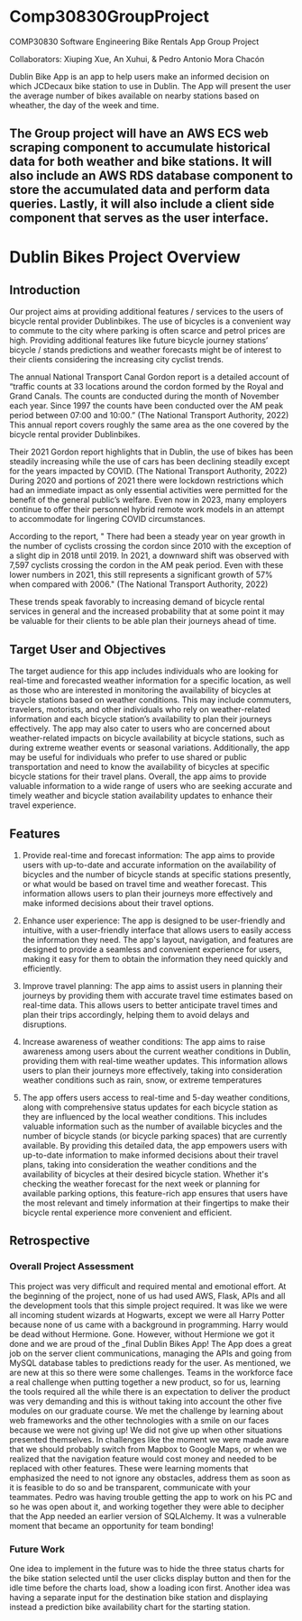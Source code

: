 # Comp30830GroupProject
COMP30830 Software Engineering Bike Rentals App Group Project

Collaborators:
   Xiuping Xue,
   An Xuhui, &
   Pedro Antonio Mora Chacón
   
   Dublin Bike App is an app to help users make an informed decision on which JCDecaux bike station to use in Dublin. The App will present the user the average number of bikes available on nearby stations based on wheather, the day of the week and time. 
   
   The Group project will have an AWS ECS web scraping component to accumulate historical data for both weather and bike stations. It will also include an AWS RDS database component to store the accumulated data and perform data queries. Lastly, it will also include a client side component that serves as the user interface.  
-----
# Dublin Bikes Project Overview 

## Introduction 

Our project aims at providing additional features / services to the users of bicycle rental provider Dublinbikes. The use of bicycles is a convenient way to commute to the city where parking is often scarce and petrol prices are high. Providing additional features like future bicycle journey stations’ bicycle / stands predictions and weather forecasts might be of interest to their clients considering the increasing city cyclist trends. 

The annual National Transport Canal Gordon report is a detailed account of “traffic counts at 33 locations around the cordon formed by the Royal and Grand Canals. The counts are conducted during the month of November each year. Since 1997 the counts have been conducted over the AM peak period between 07:00 and 10:00.” (The National Transport Authority, 2022) This annual report covers roughly the same area as the one covered by the bicycle rental provider Dublinbikes.  

Their 2021 Gordon report highlights that in Dublin, the use of bikes has been steadily increasing while the use of cars has been declining steadily except for the years impacted by COVID. (The National Transport Authority, 2022) During 2020 and portions of 2021 there were lockdown restrictions which had an immediate impact as only essential activities were permitted for the benefit of the general public’s welfare. Even now in 2023, many employers continue to offer their personnel hybrid remote work models in an attempt to accommodate for lingering COVID circumstances.

According to the report, " There had been a steady year on year growth in the number of cyclists crossing the cordon since 2010 with the exception of a slight dip in 2018 until 2019. In 2021, a downward shift was observed with 7,597 cyclists crossing the cordon in the AM peak period. Even with these lower numbers in 2021, this still represents a significant growth of 57% when compared with 2006." (The National Transport Authority, 2022)

These trends speak favorably to increasing demand of bicycle rental services in general and the increased probability that at some point it may be valuable for their clients to be able plan their journeys ahead of time. 

## Target User and Objectives

The target audience for this app includes individuals who are looking for real-time and forecasted weather information for a specific location, as well as those who are interested in monitoring the availability of bicycles at bicycle stations based on weather conditions. This may include commuters, travelers, motorists, and other individuals who rely on weather-related information and each bicycle station’s availability to plan their journeys effectively. The app may also cater to users who are concerned about weather-related impacts on bicycle availability at bicycle stations, such as during extreme weather events or seasonal variations. Additionally, the app may be useful for individuals who prefer to use shared or public transportation and need to know the availability of bicycles at specific bicycle stations for their travel plans. Overall, the app aims to provide valuable information to a wide range of users who are seeking accurate and timely weather and bicycle station availability updates to enhance their travel experience.

## Features

1. Provide real-time and forecast information: The app aims to provide users with up-to-date and accurate information on the availability of bicycles and the number of bicycle stands at specific stations presently, or what would be based on travel time and weather forecast. This information allows users to plan their journeys more effectively and make informed decisions about their travel options.

2. Enhance user experience: The app is designed to be user-friendly and intuitive, with a user-friendly interface that allows users to easily access the information they need. The app's layout, navigation, and features are designed to provide a seamless and convenient experience for users, making it easy for them to obtain the information they need quickly and efficiently.

3. Improve travel planning: The app aims to assist users in planning their journeys by providing them with accurate travel time estimates based on real-time data. This allows users to better anticipate travel times and plan their trips accordingly, helping them to avoid delays and disruptions.

4. Increase awareness of weather conditions: The app aims to raise awareness among users about the current weather conditions in Dublin, providing them with real-time weather updates. This information allows users to plan their journeys more effectively, taking into consideration weather conditions such as rain, snow, or extreme temperatures

5. The app offers users access to real-time and 5-day weather conditions, along with comprehensive status updates for each bicycle station as they are influenced by the local weather conditions. This includes valuable information such as the number of available bicycles and the number of bicycle stands (or bicycle parking spaces) that are currently available. By providing this detailed data, the app empowers users with up-to-date information to make informed decisions about their travel plans, taking into consideration the weather conditions and the availability of bicycles at their desired bicycle station. Whether it's checking the weather forecast for the next week or planning for available parking options, this feature-rich app ensures that users have the most relevant and timely information at their fingertips to make their bicycle rental experience more convenient and efficient.


## Retrospective 

### Overall Project Assessment 

This project was very difficult and required mental and emotional effort. At the beginning of the project, none of us had used AWS, Flask, APIs and all the development tools that this simple project required. It was like we were all incoming student wizards at Hogwarts, except we were all Harry Potter because none of us came with a background in programming. Harry would be dead without Hermione. Gone. However, without Hermione we got it done and we are proud of the _final Dublin Bikes App! The App does a great job on the server client communications, managing the APIs and going from MySQL database tables to predictions ready for the user. As mentioned, we are new at this so there were some challenges. Teams in the workforce face a real challenge when putting together a new product, so for us, learning the tools required all the while there is an expectation to deliver the product was very demanding and this is without taking into account the other five modules on our graduate course. We met the challenge by learning about web frameworks and the other technologies with a smile on our faces because we were not giving up! We did not give up when other situations presented themselves. In challenges like the moment we were made aware that we should probably switch from Mapbox to Google Maps, or when we realized that the navigation feature would cost money and needed to be replaced with other features. These were learning moments that emphasized the need to not ignore any obstacles, address them as soon as it is feasible to do so and be transparent, communicate with your teammates. Pedro was having trouble getting the app to work on his PC and so he was open about it, and working together they were able to decipher that the App needed an earlier version of SQLAlchemy. It was a vulnerable moment that became an opportunity for team bonding! 

### Future Work 
One idea to implement in the future was to hide the three status charts for the bike station selected until the user clicks display button and then for the idle time before the charts load, show a loading icon first. Another idea was having a separate input for the destination bike station and displaying instead a prediction bike availability chart for the starting station.

